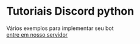 ﻿# Tutoriais Discord python 
Vários exemplos para implementar seu bot<br>
 [entre em nosso servidor](https://discordapp.com/invite/2Q9pnzN)<br>